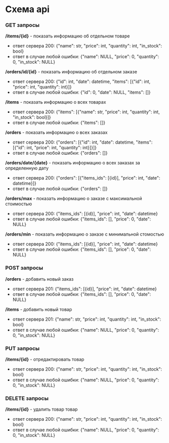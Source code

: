 # Схема api
### **GET** запросы
**/items/{id}** - показать информацию об отдельном товаре

- ответ сервера 200: {"name": str, "price": int, "quantity": int, "in_stock": bool}
- ответ в случае любой ошибки: {"name": NULL, "price": 0, "quantity": 0, "in_stock": NULL}

**/orders/id/{id}** - показать информацию об отдельном заказе

- ответ сервера 200: {"id": int, "date": datetime, "items": [{"id": int, "price": int, "quantity": int}]}
- ответ в случае любой ошибки: {"id": 0, "date": NULL, "items": []}

**/items** - показать информацию о всех товарах

- ответ сервера 200: {"items": [{"name": str, "price": int, "quantity": int, "in_stock": bool}]}
- ответ в случае любой ошибки: {"items": []}

**/orders** - показать информацию о всех заказах

- ответ сервера 200: {"orders": [{"id": int, "date": datetime, "items": [{"id": int, "price": int, "quantity": int}]}]}
- ответ в случае любой ошибки: {"orders": []}

**/orders/date/{date}** - показать информацию о всех заказах за определенную дату

- ответ сервера 200: {"orders": [{"items_ids": [{id}], "price": int, "date": datetime}]}
- ответ в случае любой ошибки: {"orders": []}

**/orders/max** - показать информацию о заказе с максимальной стоимостью

- ответ сервера 200: {"items_ids": [{id}], "price": int, "date": datetime}
- ответ в случае любой ошибки: {"items_ids": [], "price": 0, "date": NULL}

**/orders/min** - показать информацию о заказе с минимальной стомостью

- ответ сервера 200: {"items_ids": [{id}], "price": int, "date": datetime}
- ответ в случае любой ошибки: {"items_ids": [], "price": 0, "date": NULL}

### **POST** запросы

**/orders** - добавить новый заказ

- ответ сервера 201: {"items_ids": [{id}], "price": int, "date": datetime}
- ответ в случае любой ошибки: {"items_ids": [], "price": 0, "date": NULL}

**/items** - добавить новый товар

- ответ сервера 201: {"name": str, "price": int, "quantity": int, "in_stock": bool}
- ответ в случае любой ошибки: {"name": NULL, "price": 0, "quantity": 0, "in_stock": NULL}

### **PUT** запросы

**/items/{id}** - отредактировать товар

- ответ сервера 200: {"name": str, "price": int, "quantity": int, "in_stock": bool}
- ответ в случае любой ошибки: {"name": NULL, "price": 0, "quantity": 0, "in_stock": NULL}

### **DELETE** запросы

**/items/{id}** - удалить товар товар

- ответ сервера 200: {"name": str, "price": int, "quantity": int, "in_stock": bool}
- ответ в случае любой ошибки: {"name": NULL, "price": 0, "quantity": 0, "in_stock": NULL}
